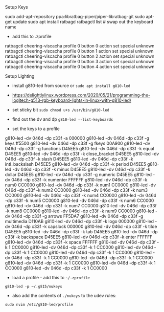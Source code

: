 Setup Keys

sudo add-apt-repository ppa:libratbag-piper/piper-libratbag-git
sudo apt-get update
sudo apt install ratbagd
ratbagctl list # swap out the keyboard name

* add this to .zprofile

ratbagctl cheering-viscacha profile 0 button 0 action set special unknown
ratbagctl cheering-viscacha profile 0 button 1 action set special unknown
ratbagctl cheering-viscacha profile 0 button 2 action set special unknown
ratbagctl cheering-viscacha profile 0 button 3 action set special unknown
ratbagctl cheering-viscacha profile 0 button 4 action set special unknown

Setup Lighting

* install g810-led from source or `sudo apt install g810-led`

* https://delightlylinux.wordpress.com/2020/05/21/programming-the-logitech-g513-rgb-keyboard-lights-in-linux-with-g810-led/

* set sticky bit
`sudo chmod u+s /usr/bin/g810-led`

* find out the dv and dp
`g810-led --list-keyboards`

* set the keys to a profile

g810-led -dv 046d -dp c33f -a 000000
g810-led -dv 046d -dp c33f -g keys ff5500
g810-led -dv 046d -dp c33f -g fkeys 00A900
g810-led -dv 046d -dp c33f -g functions D45EE5
g810-led -dv 046d -dp c33f -k equal D45EE5
g810-led -dv 046d -dp c33f -k close_bracket D45EE5
g810-led -dv 046d -dp c33f -k slash D45EE5
g810-led -dv 046d -dp c33f -k intl_backslash D45EE5
g810-led -dv 046d -dp c33f -k period D45EE5
g810-led -dv 046d -dp c33f -k minus D45EE5
g810-led -dv 046d -dp c33f -k dollar D45EE5
g810-led -dv 046d -dp c33f -g numeric D45EE5
g810-led -dv 046d -dp c33f -k numenter FFFFFF
g810-led -dv 046d -dp c33f -k num0 CC0000
g810-led -dv 046d -dp c33f -k num1 CC0000
g810-led -dv 046d -dp c33f -k num2 CC0000
g810-led -dv 046d -dp c33f -k num3 CC0000
g810-led -dv 046d -dp c33f -k num4 CC0000
g810-led -dv 046d -dp c33f -k num5 CC0000
g810-led -dv 046d -dp c33f -k num6 CC0000
g810-led -dv 046d -dp c33f -k num7 CC0000
g810-led -dv 046d -dp c33f -k num8 CC0000
g810-led -dv 046d -dp c33f -k num9 CC0000
g810-led -dv 046d -dp c33f -g arrows FF5DA7
g810-led -dv 046d -dp c33f -g multimedia D110AB
g810-led -dv 046d -dp c33f -k logo 000000
g810-led -dv 046d -dp c33f -k capslock 000000
g810-led -dv 046d -dp c33f -k tilde D45EE5
g810-led -dv 046d -dp c33f -k tab D45EE5
g810-led -dv 046d -dp c33f -k backspace D45EE5
g810-led -dv 046d -dp c33f -k enter FFFFFF
g810-led -dv 046d -dp c33f -k space FFFFFF
g810-led -dv 046d -dp c33f -k 1 CC0000
g810-led -dv 046d -dp c33f -k 1 CC0000
g810-led -dv 046d -dp c33f -k 1 CC0000
g810-led -dv 046d -dp c33f -k 1 CC0000
g810-led -dv 046d -dp c33f -k 1 CC0000
g810-led -dv 046d -dp c33f -k 1 CC0000
g810-led -dv 046d -dp c33f -k 1 CC0000
g810-led -dv 046d -dp c33f -k 1 CC0000
g810-led -dv 046d -dp c33f -k 1 CC0000

* load a profile - add this to `~/.zprofile`

```
g810-led -p ~/.g815/nukeys
```

* also add the contents of `./nukeys` to the udev rules:

```
sudo nvim /etc/g810-led/profile
```
